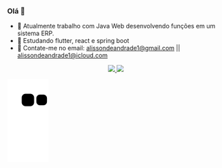 ### Olá 👋

- 🔭 Atualmente trabalho com Java Web desenvolvendo funções em um sistema ERP.
- 🌱 Estudando flutter, react e spring boot
- 💬 Contate-me no email: alissondeandrade1@gmail.com || alissondeandrade1@icloud.com

<div align="center">
  <a href="https://github.com/AlissonCpx">
  <img height="180em" src="https://github-readme-stats.vercel.app/api?username=AlissonCpx&show_icons=true&theme=dark&include_all_commits=true&count_private=true"/>
  <img height="180em" src="https://github-readme-stats.vercel.app/api/top-langs/?username=AlissonCpx&layout=compact&langs_count=7&theme=dark"/>
</div>

   ![Snake animation](https://github.com/AlissonCpx/AlissonCpx/blob/output/github-contribution-grid-snake.svg)
